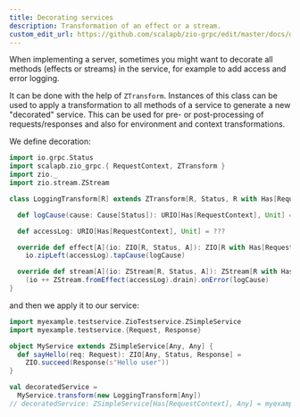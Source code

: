```yaml
---
title: Decorating services
description: Transformation of an effect or a stream.
custom_edit_url: https://github.com/scalapb/zio-grpc/edit/master/docs/decorating.md
---
```


When implementing a server, sometimes you might want to decorate all methods (effects or streams)
in the service, for example to add access and error logging.  

It can be done with the help of `ZTransform`. Instances of this class can be used 
to apply a transformation to all methods of a service to generate a new "decorated" service.
This can be used for pre- or post-processing of requests/responses and also for environment
and context transformations.

We define decoration:

```scala
import io.grpc.Status
import scalapb.zio_grpc.{ RequestContext, ZTransform }
import zio._
import zio.stream.ZStream

class LoggingTransform[R] extends ZTransform[R, Status, R with Has[RequestContext]] {

  def logCause(cause: Cause[Status]): URIO[Has[RequestContext], Unit] = ???

  def accessLog: URIO[Has[RequestContext], Unit] = ???

  override def effect[A](io: ZIO[R, Status, A]): ZIO[R with Has[RequestContext], Status, A] =
    io.zipLeft(accessLog).tapCause(logCause)

  override def stream[A](io: ZStream[R, Status, A]): ZStream[R with Has[RequestContext], Status, A] =
    (io ++ ZStream.fromEffect(accessLog).drain).onError(logCause)
}
```

and then we apply it to our service:

```scala
import myexample.testservice.ZioTestservice.ZSimpleService
import myexample.testservice.{Request, Response}

object MyService extends ZSimpleService[Any, Any] {
  def sayHello(req: Request): ZIO[Any, Status, Response] =
    ZIO.succeed(Response(s"Hello user"))
}

val decoratedService =
  MyService.transform(new LoggingTransform[Any])
// decoratedService: ZSimpleService[Has[RequestContext], Any] = myexample.testservice.ZioTestservice$ZSimpleService$$anon$6$$anon$7@67739b99
```